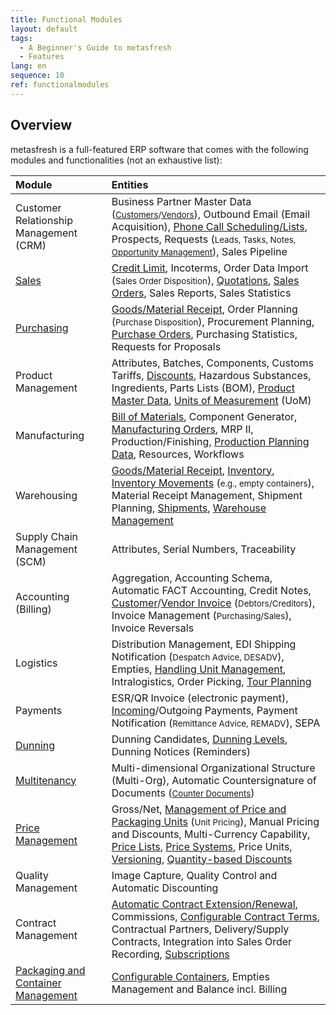 ```yaml
---
title: Functional Modules
layout: default
tags:
  - A Beginner's Guide to metasfresh
  - Features
lang: en
sequence: 10
ref: functionalmodules
---
```


## Overview
metasfresh is a full-featured ERP software that comes with the following modules and functionalities (not an exhaustive list):

| Module | Entities |
| :--- | :--- |
| Customer Relationship Management (CRM) | Business Partner Master Data (<small>[Customers](New_business_partner_customer)/[Vendors](New_business_partner_vendor)</small>), Outbound Email (Email Acquisition), [Phone Call Scheduling/Lists](Phone_call_scheduling), Prospects, Requests (<small>Leads, Tasks, Notes, [Opportunity Management](CRM_Request_Opportunities)</small>), Sales Pipeline |
| [Sales](Workflow_SalesOrder_to_Invoice) | [Credit Limit](Credit_status_types), Incoterms, Order Data Import (<small>Sales Order Disposition</small>), [Quotations](Create_SalesQuotation), [Sales Orders](SalesOrder_recording), Sales Reports, Sales Statistics |
| [Purchasing](Workflow_PurchaseOrder_to_Invoice) | [Goods/Material Receipt](CreateGoodsReceipt), Order Planning (<small>Purchase Disposition</small>), Procurement Planning, [Purchase Orders](CreatePurchaseOrder), Purchasing Statistics, Requests for Proposals |
| Product Management | Attributes, Batches, Components, Customs Tariffs, [Discounts](Discount_types_in_metasfresh), Hazardous Substances, Ingredients, Parts Lists (BOM), [Product Master Data](NewProduct), [Units of Measurement](Convert_UOMs) (UoM) |
| Manufacturing | [Bill of Materials](Create_BOM), Component Generator, [Manufacturing Orders](NewManufacturingOrder), MRP II, Production/Finishing, [Production Planning Data](Product_planning), Resources, Workflows |
| Warehousing | [Goods/Material Receipt](CreateGoodsReceipt), [Inventory](Physical_inventory_create_HUs), [Inventory Movements](Automatic_distribution_network) (<small>e.g., empty containers</small>), Material Receipt Management, Shipment Planning, [Shipments](Ship_SalesOrder), [Warehouse Management](Add_new_warehouse) |
| Supply Chain Management (SCM) | Attributes, Serial Numbers, Traceability |
| Accounting (Billing) | Aggregation, Accounting Schema, Automatic FACT Accounting, Credit Notes, [Customer](Invoice_SalesOrder)/[Vendor Invoice](CreatePurchaseInvoice) (<small>Debtors/Creditors</small>), Invoice Management (<small>Purchasing/Sales</small>), Invoice Reversals |
| Logistics | Distribution Management, EDI Shipping Notification (<small>Despatch Advice, DESADV</small>), Empties, [Handling Unit Management](Handling_Unit_System), Intralogistics, Order Picking, [Tour Planning](Tour_planning_through_delivery_days) |
| Payments | ESR/QR Invoice (electronic payment), [Incoming](Single_incoming_payment)/Outgoing Payments, Payment Notification (<small>Remittance Advice, REMADV</small>), SEPA |
| [Dunning](Dunning_Run) | Dunning Candidates, [Dunning Levels](Define_Dunning_Type), Dunning Notices (Reminders) |
| [Multitenancy](Multitenancy_concept) | Multi-dimensional Organizational Structure (Multi-Org), Automatic Countersignature of Documents (<small>[Counter Documents](Counter_documents)</small>) |
| [Price Management](Price-system_versus_price-list) | Gross/Net, [Management of Price and Packaging Units](Add_packing-instructions_to_price) (<small>Unit Pricing</small>), Manual Pricing and Discounts, Multi-Currency Capability, [Price Lists](Add_price-list), [Price Systems](Add_price-system), Price Units, [Versioning](Add_price-list-version), [Quantity-based Discounts](Discount_types_in_metasfresh) |
| Quality Management | Image Capture, Quality Control and Automatic Discounting |
| Contract Management | [Automatic Contract Extension/Renewal](Extend_contract), Commissions, [Configurable Contract Terms](Define_contractual_terms), Contractual Partners, Delivery/Supply Contracts, Integration into Sales Order Recording, [Subscriptions](Create_subscription_contract) |
| [Packaging and Container Management](Handling_Unit_System) | [Configurable Containers](CU-TU_Allocation), Empties Management and Balance incl. Billing |
